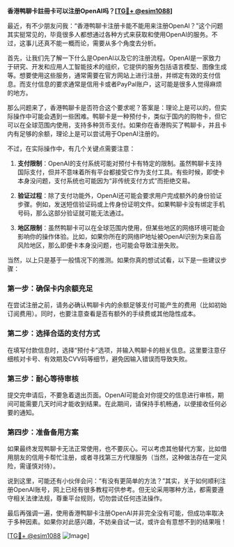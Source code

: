 **香港鸭聊卡註冊卡可以注册OpenAI吗？[[TG💪+ @esim1088](https://t.me/s/esim1088)]**

最近，有不少朋友问我：“香港鸭聊卡注册卡能不能用来注册OpenAI？”这个问题其实挺常见的，毕竟很多人都想通过各种方式来获取和使用OpenAI的服务。不过，这事儿还真不能一概而论，需要从多个角度去分析。

首先，让我们先了解一下什么是OpenAI以及它的注册流程。OpenAI是一家致力于研究、开发和应用人工智能技术的组织，它提供的服务包括语言模型、图像生成等。想要使用这些服务，通常需要在官方网站上进行注册，并绑定有效的支付信息。而支付信息的要求通常是信用卡或者PayPal账户，这可能是很多人觉得麻烦的地方。

那么问题来了，香港鸭聊卡是否符合这个要求呢？答案是：理论上是可以的，但实际操作中可能会遇到一些困难。鸭聊卡是一种预付卡，类似于国内的购物卡，但它可以在全球范围内使用，支持多种货币支付。如果你在香港购买了鸭聊卡，并且卡内有足够的余额，理论上是可以尝试用于OpenAI注册的。

不过，在实际操作中，有几个关键点需要注意：

1. **支付限制**：OpenAI的支付系统可能对预付卡有特定的限制。虽然鸭聊卡支持国际支付，但并不意味着所有平台都接受它作为支付工具。有些时候，即使卡本身没问题，支付系统也可能因为“非传统支付方式”而拒绝交易。

2. **验证过程**：除了支付功能外，OpenAI还可能会要求用户完成额外的身份验证步骤。例如，发送短信验证码或上传身份证明文件。如果鸭聊卡没有绑定手机号码，那么这部分验证就可能无法通过。

3. **地区限制**：虽然鸭聊卡可以在全球范围内使用，但某些地区的网络环境可能会影响你的操作体验。比如，如果你所在的网络IP地址被OpenAI识别为来自高风险地区，那么即便卡本身没问题，也可能会导致注册失败。

当然，以上只是基于一般情况下的推测。如果你真的想试试看，以下是一些建议步骤：

### 第一步：确保卡内余额充足
在尝试注册之前，请务必确认鸭聊卡内的余额足够支付可能产生的费用（比如初始订阅费用）。同时，也要注意查看是否有额外的手续费或其他隐性成本。

### 第二步：选择合适的支付方式
在填写付款信息时，选择“预付卡”选项，并输入鸭聊卡的相关信息。这里要注意仔细核对卡号、有效期及CVV码等细节，避免因输入错误而导致失败。

### 第三步：耐心等待审核
提交完申请后，不要急着退出页面。OpenAI可能会对你提交的信息进行审核，期间可能需要几天时间才能收到结果。在此期间，请保持手机畅通，以便接收任何必要的通知。

### 第四步：准备备用方案
如果最终发现鸭聊卡无法正常使用，也不要灰心。可以考虑其他替代方案，比如借用朋友的信用卡帮忙注册，或者寻找第三方代理服务（当然，这种做法存在一定风险，需谨慎对待）。

说到这里，可能还有小伙伴会问：“有没有更简单的方法？”其实，关于如何顺利注册OpenAI账号，网上已经有很多教程可供参考。但无论采用哪种方法，都需要遵守相关法律法规，尊重平台规则，切勿尝试任何违法操作。

最后再强调一遍，使用香港鸭聊卡注册OpenAI并非完全没有可能，但成功率取决于多种因素。如果你对此感兴趣，不妨亲自试一试，或许会有意想不到的结果哦！

[[TG💪+ @esim1088](https://t.me/s/esim1088) ![Image](https://i.postimg.cc/4NQfJmqS/Snipaste-2025-05-13-00-14-12.png)]